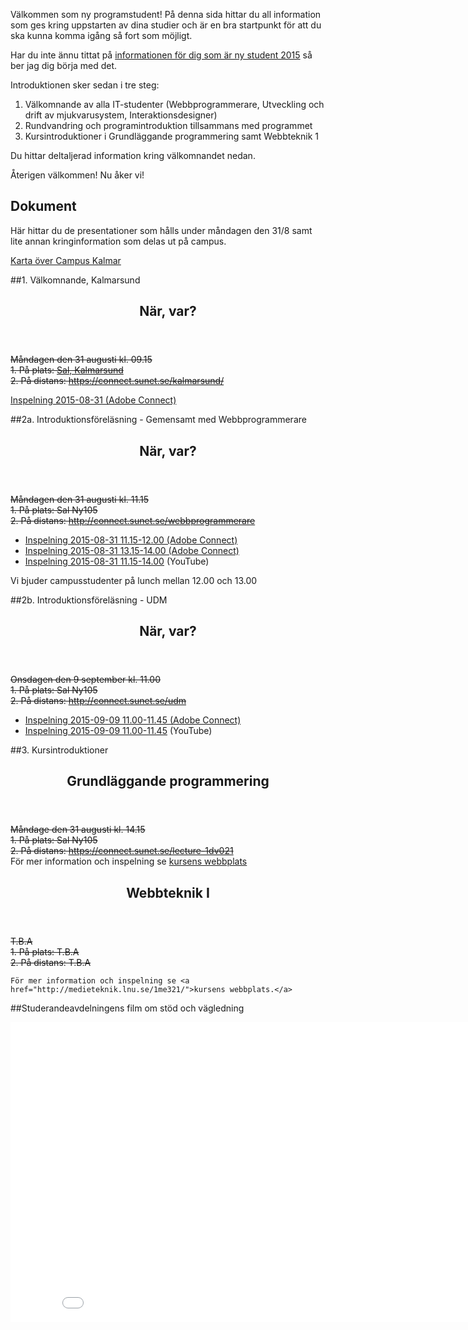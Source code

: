 Välkommen som ny programstudent! På denna sida hittar du all information som ges kring uppstarten av dina studier och är en bra startpunkt för att du ska kunna komma igång så fort som möjligt.

Har du inte ännu tittat på [informationen för dig som är ny student 2015](//coursepress.lnu.se/program/utveckling-och-drift-av-mjukvarusystem/ny2015/) så ber jag dig börja med det.

Introduktionen sker sedan i tre steg:

1. Välkomnande av alla IT-studenter (Webbprogrammerare, Utveckling och drift av mjukvarusystem, Interaktionsdesigner)
2. Rundvandring och programintroduktion tillsammans med programmet
3. Kursintroduktioner i Grundläggande programmering samt Webbteknik 1

Du hittar deltaljerad information kring välkomnandet nedan.

Återigen välkommen! Nu åker vi!

<h2>Dokument</h2>
Här hittar du de presentationer som hålls under måndagen den 31/8 samt lite annan kringinformation som delas ut på campus.

[Karta över Campus Kalmar](http://orion.lnu.se/pub/education/programme/webbprogrammerare/student/introduktion/2012/Karta%20%C3%B6ver%20LNU,%20campus%20Kalmar.pdf)

##1. Välkomnande, Kalmarsund
<article class="message-box table-cell schedule">
  <header class="message-box-header">
    <h2><span>När, var?</span></h2>
  </header>
  <div class="message-box-content">
    <del>Måndagen den 31 augusti kl. 09.15 <br />
    1. På plats: <a href="http://www.hitta.se/LargeMap.aspx?z=1&amp;mp=%3Cpts%3E%3Cpt%20x%3D%221533942%22%20y%3D%226283593%22%20i%3D%22http%3A//www.hitta.se/images/point.png%22%3E%3Ct%3EFri%20parkering%3C/t%3E%3C/pt%3E%3Cpt%20x%3D%221533904%22%20y%3D%226283716%22%20i%3D%22http%3A//www.hitta.se/images/point.png%22%3E%3Ct%3EFri%20parkering%3C/t%3E%3C/pt%3E%3Cpt%20x%3D%221533815%22%20y%3D%226283590%22%20i%3D%22http%3A//www.hitta.se/images/point.png%22%3E%3Ct%3EHuvudentr%E9%2C%20Kalmar%20Nyckel%3C/t%3E%3C/pt%3E%3Cpt%20x%3D%221533769%22%20y%3D%226283604%22%20i%3D%22http%3A//www.hitta.se/images/point.png%22%3E%3Ct%3ESal%3A%20Kalmarsund%3C/t%3E%3C/pt%3E%3C/pts%3E">Sal, Kalmarsund</a><br />
    2. På distans: <a href="https://connect.sunet.se/kalmarsund/">https://connect.sunet.se/kalmarsund/</a></del><br />

<p><a href="https://connect.sunet.se/p1un3zex7o0/">Inspelning 2015-08-31 (Adobe Connect)</a></p>
  </div>
</article>

##2a. Introduktionsföreläsning - Gemensamt med Webbprogrammerare
<article class="message-box table-cell schedule">
  <header class="message-box-header">
    <h2><span>När, var?</span></h2>
  </header>
  <div class="message-box-content">
   <del>Måndagen den 31 augusti kl. 11.15 <br />
    1. På plats: Sal Ny105 <br />
    2. På distans: <a href="http://connect.sunet.se/webbprogrammerare">http://connect.sunet.se/webbprogrammerare</a></del><br />
    <ul>
      <li><a href="https://connect.sunet.se/p4kh4mtylml/">Inspelning 2015-08-31 11.15-12.00 (Adobe Connect)</a></li>
      <li><a href="https://connect.sunet.se/p8on76lphwl/">Inspelning 2015-08-31 13.15-14.00 (Adobe Connect)</a></li>
      <li><a href="https://youtu.be/KcrDZs0b6_s">Inspelning 2015-08-31 11.15-14.00</a> (YouTube)</li>
    </ul>
  </div>
</article>
Vi bjuder campusstudenter på lunch mellan 12.00 och 13.00

##2b. Introduktionsföreläsning - UDM
 <article class="message-box table-cell schedule">
   <header class="message-box-header">
     <h2><span>När, var?</span></h2>
   </header>
   <div class="message-box-content">
    <del>Onsdagen den 9 september kl. 11.00 <br />
    1. På plats: Sal Ny105 <br />
    2. På distans: <a href="http://connect.sunet.se/udm">http://connect.sunet.se/udm</a> </del><br />
    <ul>
      <li><a href="https://connect.sunet.se/p1ec3w6e7pw/">Inspelning 2015-09-09 11.00-11.45 (Adobe Connect)</a></li>
      <li><a href="http://youtu.be/OUyN8_7koE0">Inspelning 2015-09-09 11.00-11.45</a> (YouTube)</li>
    </ul>
   </div>
 </article>

##3. Kursintroduktioner
<article class="message-box table-cell schedule">
  <header class="message-box-header">
    <h2><span>Grundläggande programmering</span></h2>
  </header>
  <div class="message-box-content">
    <del>Måndage den 31 augusti kl. 14.15 <br />
    1. På plats: Sal Ny105 <br />
    2. På distans: <a href="https://connect.sunet.se/lecture-1dv021">https://connect.sunet.se/lecture-1dv021</a> <br /></del>
    För mer information och inspelning se <a href="https://coursepress.lnu.se/kurs/grundlaggande-programmering">kursens webbplats</a>
  </div>
</article>

<article class="message-box table-cell schedule">
  <header class="message-box-header">
    <h2><span>Webbteknik I</span></h2>
  </header>
  <div class="message-box-content">
    <del>T.B.A <br />
    1. På plats: T.B.A <br />
    2. På distans: T.B.A <br /></del>

    För mer information och inspelning se <a href="http://medieteknik.lnu.se/1me321/">kursens webbplats.</a>
  </div>
</article>

##Studerandeavdelningens film om stöd och vägledning
<iframe src="//www.youtube.com/embed/REKCWTh2xmY?rel=0" frameborder="0" width="853" height="480"></iframe>
